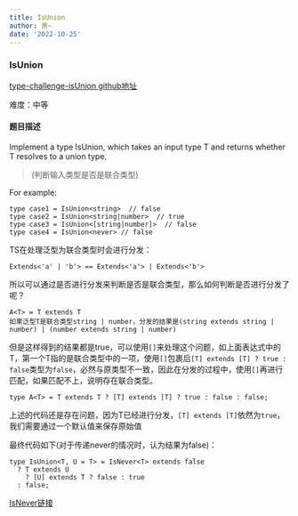 ```yaml
---
title: IsUnion
author: 萧~
date: '2022-10-25'
---
```


### IsUnion
[type-challenge-isUnion github地址](https://github.com/type-challenges/type-challenges/blob/main/questions/01097-medium-isunion/README.md)

难度：中等

#### 题目描述

Implement a type IsUnion, which takes an input type T and returns whether T resolves to a union type.

>(判断输入类型是否是联合类型)

For example:

```
type case1 = IsUnion<string>  // false
type case2 = IsUnion<string|number>  // true
type case3 = IsUnion<[string|number]>  // false
type case4 = IsUnion<never> // false
```

TS在处理泛型为联合类型时会进行分发：
```
Extends<'a' | 'b'> == Extends<'a'> | Extends<'b'>
```
所以可以通过是否进行分发来判断是否是联合类型，那么如何判断是否进行分发了呢？
```
A<T> = T extends T
如果泛型T是联合类型string | number，分发的结果是(string extends string | number) | (number extends string | number)
```
但是这样得到的结果都是true，可以使用```[]```来处理这个问题，如上面表达式中的T，第一个T指的是联合类型中的一项，使用```[]```包裹后```[T] extends [T] ? true : false```类型为```false```，必然与原类型不一致，因此在分发的过程中，使用```[]```再进行匹配，如果匹配不上，说明存在联合类型。
```
type A<T> = T extends T ? [T] extends [T] ? true : false : false;
```
上述的代码还是存在问题，因为T已经进行分发，```[T] extends [T]```依然为```true```，我们需要通过一个默认值来保存原始值

最终代码如下(对于传递never的情况时，认为结果为false)：
```
type IsUnion<T, U = T> = IsNever<T> extends false
  ? T extends U
    ? [U] extends T ? false : true
  : false;
```

[IsNever链接](./IsNever.md)